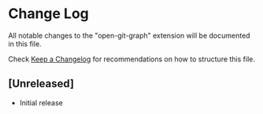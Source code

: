 # Change Log

All notable changes to the "open-git-graph" extension will be documented in this file.

Check [Keep a Changelog](http://keepachangelog.com/) for recommendations on how to structure this file.

## [Unreleased]

- Initial release
